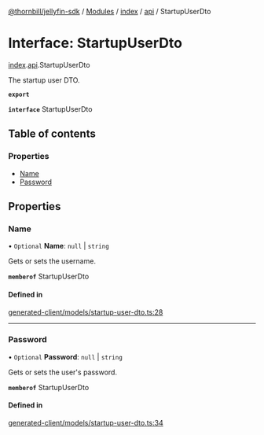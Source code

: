 [@thornbill/jellyfin-sdk](../README.md) / [Modules](../modules.md) / [index](../modules/index.md) / [api](../modules/index.api.md) / StartupUserDto

# Interface: StartupUserDto

[index](../modules/index.md).[api](../modules/index.api.md).StartupUserDto

The startup user DTO.

**`export`**

**`interface`** StartupUserDto

## Table of contents

### Properties

- [Name](index.api.StartupUserDto.md#name)
- [Password](index.api.StartupUserDto.md#password)

## Properties

### Name

• `Optional` **Name**: ``null`` \| `string`

Gets or sets the username.

**`memberof`** StartupUserDto

#### Defined in

[generated-client/models/startup-user-dto.ts:28](https://github.com/thornbill/jellyfin-sdk-typescript/blob/eb13db7/src/generated-client/models/startup-user-dto.ts#L28)

___

### Password

• `Optional` **Password**: ``null`` \| `string`

Gets or sets the user\'s password.

**`memberof`** StartupUserDto

#### Defined in

[generated-client/models/startup-user-dto.ts:34](https://github.com/thornbill/jellyfin-sdk-typescript/blob/eb13db7/src/generated-client/models/startup-user-dto.ts#L34)

